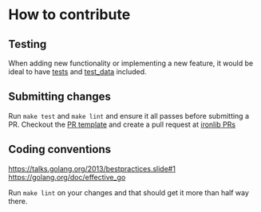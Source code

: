 # How to contribute

## Testing

When adding new functionality or implementing a new feature, it would be ideal to have [tests](https://github.com/packethost/ironlib/blob/main/utils/lshw_test.go) and [test_data](https://github.com/packethost/ironlib/blob/main/utils/lshw_test.go#L47) included.

## Submitting changes

Run `make test` and `make lint` and ensure it all passes before submitting a PR.
Checkout the [PR template](https://github.com/packethost/ironlib/blob/main/.github/PULL_REQUEST_TEMPLATE.md) and create a pull request at [ironlib PRs](https://github.com/packethost/ironlib/pulls)

## Coding conventions

https://talks.golang.org/2013/bestpractices.slide#1
https://golang.org/doc/effective_go

Run `make lint` on your changes and that should get it more than half way there.
